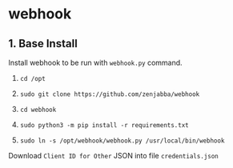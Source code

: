 # webhook

## 1. Base Install

Install webhook to be run with `webhook.py` command.

1. `cd /opt`

2. `sudo git clone https://github.com/zenjabba/webhook`

3. `cd webhook`

4. `sudo python3 -m pip install -r requirements.txt`

5. `sudo ln -s /opt/webhook/webhook.py /usr/local/bin/webhook`

Download `Client ID for Other` JSON into file `credentials.json`



